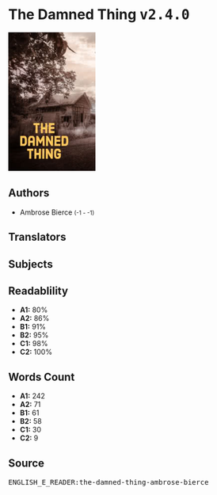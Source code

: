 # The Damned Thing <kbd>v2.4.0</kbd>

![](./cover.medium.jpg "")

## Authors


 - Ambrose Bierce <small>(-1 - -1)</small>

## Translators



## Subjects



## Readablility


 - **A1:** 80%
 - **A2:** 86%
 - **B1:** 91%
 - **B2:** 95%
 - **C1:** 98%
 - **C2:** 100%

## Words Count


 - **A1:** 242
 - **A2:** 71
 - **B1:** 61
 - **B2:** 58
 - **C1:** 30
 - **C2:** 9

## Source


<kbd>ENGLISH_E_READER:the-damned-thing-ambrose-bierce</kbd>
